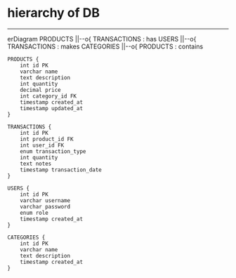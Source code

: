 # hierarchy of DB
---

erDiagram
    PRODUCTS ||--o{ TRANSACTIONS : has
    USERS ||--o{ TRANSACTIONS : makes
    CATEGORIES ||--o{ PRODUCTS : contains

    PRODUCTS {
        int id PK
        varchar name
        text description
        int quantity
        decimal price
        int category_id FK
        timestamp created_at
        timestamp updated_at
    }

    TRANSACTIONS {
        int id PK
        int product_id FK
        int user_id FK
        enum transaction_type
        int quantity
        text notes
        timestamp transaction_date
    }

    USERS {
        int id PK
        varchar username
        varchar password
        enum role
        timestamp created_at
    }

    CATEGORIES {
        int id PK
        varchar name
        text description
        timestamp created_at
    }

